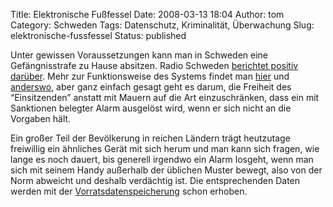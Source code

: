 Title: Elektronische Fußfessel
Date: 2008-03-13 18:04
Author: tom
Category: Schweden
Tags: Datenschutz, Kriminalität, Überwachung
Slug: elektronische-fussfessel
Status: published

Unter gewissen Voraussetzungen kann man in Schweden eine Gefängnisstrafe
zu Hause absitzen. Radio Schweden [berichtet positiv
darüber](http://sr.se/cgi-bin/international/nyhetssidor/artikel.asp?nyheter=1&programid=2108&Artikel=1948682).
Mehr zur Funktionsweise des Systems findet man
[hier](http://www.bra.se/extra/news/?module_instance=2&id=5) und
[anderswo](http://www.google.com/search?ie=UTF8&q=elektronisk+fotboja),
aber ganz einfach gesagt geht es darum, die Freiheit des “Einsitzenden”
anstatt mit Mauern auf die Art einzuschränken, dass ein mit Sanktionen
belegter Alarm ausgelöst wird, wenn er sich nicht an die Vorgaben hält.

Ein großer Teil der Bevölkerung in reichen Ländern trägt heutzutage
freiwillig ein ähnliches Gerät mit sich herum und man kann sich fragen,
wie lange es noch dauert, bis generell irgendwo ein Alarm losgeht, wenn
man sich mit seinem Handy außerhalb der üblichen Muster bewegt, also von
der Norm abweicht und deshalb verdächtig ist. Die entsprechenden Daten
werden mit der
[Vorratsdatenspeicherung](http://www.vorratsdatenspeicherung.de/content/view/46/42/lang,de/)
schon erhoben.

